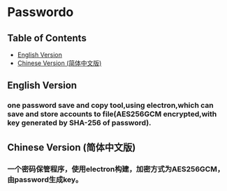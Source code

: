 # Passwordo

## Table of Contents

- [English Version](./README/en/README.md)
- [Chinese Version (简体中文版)](./README/zh/README.md)

## English Version

[//]: # (Add content in English here)

### one password save and copy tool,using electron,which can save and store accounts to file(AES256GCM encrypted,with  key generated by SHA-256 of password).

## Chinese Version (简体中文版)

[//]: # (在这里添加简体中文版内容)

### 一个密码保管程序，使用electron构建，加密方式为AES256GCM，由password生成key。
